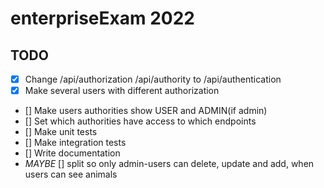 # enterpriseExam 2022

## TODO
- [x] Change /api/authorization /api/authority to /api/authentication 
- [x] Make several users with different authorization
- [] Make users authorities show USER and ADMIN(if admin)
- [] Set which authorities have access to which endpoints
- [] Make unit tests
- [] Make integration tests
- [] Write documentation
- *MAYBE* [] split so only admin-users can delete, update and add, 
when users can see animals
